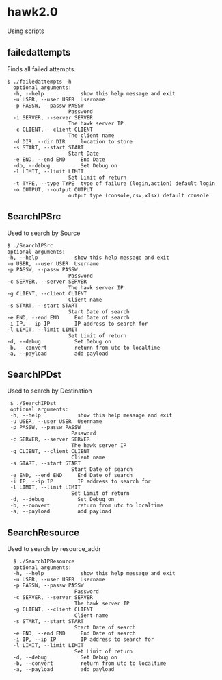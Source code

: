 hawk2.0
=======

Using scripts

<h2>failedattempts</h2>

Finds all failed attempts.

    $ ./failedattempts -h
      optional arguments:
      -h, --help            show this help message and exit
      -u USER, --user USER  Username
      -p PASSW, --passw PASSW
                        Password
      -i SERVER, --server SERVER
                        The hawk server IP
      -c CLIENT, --client CLIENT
                        The client name
      -d DIR, --dir DIR     location to store
      -s START, --start START
                        Start Date
      -e END, --end END     End Date
      -db, --debug          Set Debug on
      -l LIMIT, --limit LIMIT
                        Set Limit of return
      -t TYPE, --type TYPE  type of failure (login,action) default login
      -o OUTPUT, --output OUTPUT
                        output type (console,csv,xlsx) default console

<h2>SearchIPSrc</h2>

Used to search by Source

    $ ./SearchIPSrc
    optional arguments:
    -h, --help            show this help message and exit
    -u USER, --user USER  Username
    -p PASSW, --passw PASSW
                        Password
    -c SERVER, --server SERVER
                        The hawk server IP
    -g CLIENT, --client CLIENT
                        Client name
    -s START, --start START
                        Start Date of search
    -e END, --end END     End Date of search
    -i IP, --ip IP        IP address to search for
    -l LIMIT, --limit LIMIT
                        Set Limit of return
    -d, --debug           Set Debug on
    -b, --convert         return from utc to localtime
    -a, --payload         add payload 

<h2>SearchIPDst</h2>

Used to search by Destination

     $ ./SearchIPDst
     optional arguments:
     -h, --help            show this help message and exit
     -u USER, --user USER  Username
     -p PASSW, --passw PASSW
                         Password
     -c SERVER, --server SERVER
                         The hawk server IP
     -g CLIENT, --client CLIENT
                         Client name
     -s START, --start START
                         Start Date of search
     -e END, --end END     End Date of search
     -i IP, --ip IP        IP address to search for
     -l LIMIT, --limit LIMIT
                         Set Limit of return
     -d, --debug           Set Debug on
     -b, --convert         return from utc to localtime
     -a, --payload         add payload

<h2>SearchResource</h2>

Used to search by resource_addr

      $ ./SearchIPResource
      optional arguments:
      -h, --help            show this help message and exit
      -u USER, --user USER  Username
      -p PASSW, --passw PASSW
                          Password
      -c SERVER, --server SERVER
                          The hawk server IP
      -g CLIENT, --client CLIENT
                          Client name
      -s START, --start START
                          Start Date of search
      -e END, --end END     End Date of search
      -i IP, --ip IP        IP address to search for
      -l LIMIT, --limit LIMIT
                          Set Limit of return
      -d, --debug           Set Debug on
      -b, --convert         return from utc to localtime
      -a, --payload         add payload
 
